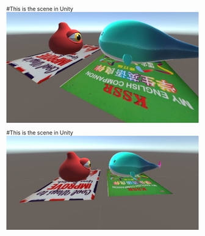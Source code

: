 #This is the scene in Unity
![Scene1](Scene1.png)

#This is the scene in Unity
![Scene2](Scene2.png)
